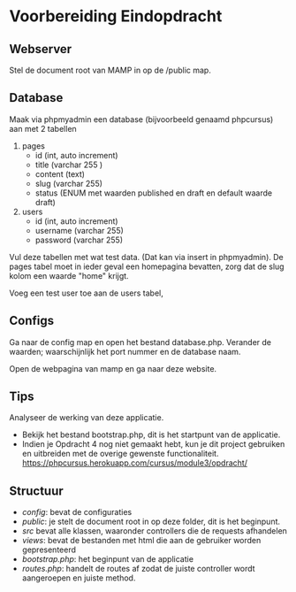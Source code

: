 # Voorbereiding Eindopdracht

## Webserver
Stel de document root van MAMP in op de /public map.

## Database
Maak via phpmyadmin een database (bijvoorbeeld genaamd phpcursus) aan met 2 tabellen

1. pages
    - id (int, auto increment)
    - title (varchar 255 )
    - content (text)
    - slug (varchar 255)
    - status (ENUM met waarden published en draft en default waarde draft)
2. users
    - id (int, auto increment)
    - username (varchar 255)
    - password (varchar 255)

Vul deze tabellen met wat test data. (Dat kan via insert in phpmyadmin). De pages tabel moet in ieder geval een homepagina bevatten, zorg dat de slug kolom een waarde "home" krijgt.

Voeg een test user toe aan de users tabel,

## Configs
Ga naar de config map en open het bestand database.php.
Verander de waarden; waarschijnlijk het port nummer en de database naam. 

Open de webpagina van mamp en ga naar deze website.

## Tips

Analyseer de werking van deze applicatie.

- Bekijk het bestand bootstrap.php, dit is het startpunt van de applicatie.
- Indien je Opdracht 4 nog niet gemaakt hebt, kun je dit project gebruiken en uitbreiden met de overige gewenste functionaliteit.
https://phpcursus.herokuapp.com/cursus/module3/opdracht/

## Structuur

- *config*: bevat de configuraties
- *public*: je stelt de document root in op deze folder, dit is het beginpunt.
- *src* bevat alle klassen, waaronder controllers die de requests afhandelen
- *views*: bevat de bestanden met html die aan de gebruiker worden gepresenteerd
- *bootstrap.php*: het beginpunt van de applicatie
- *routes.php*: handelt de routes af zodat de juiste controller wordt aangeroepen en juiste method. 


